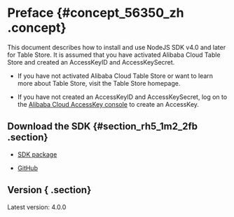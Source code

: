 # Preface {#concept_56350_zh .concept}

This document describes how to install and use NodeJS SDK v4.0 and later for Table Store. It is assumed that you have activated Alibaba Cloud Table Store and created an AccessKeyID and AccessKeySecret.

-   If you have not activated Alibaba Cloud Table Store or want to learn more about Table Store, visit the Table Store homepage.

-   If you have not created an AccessKeyID and AccessKeySecret, log on to the [Alibaba Cloud AccessKey console](https://partners-intl.console.aliyun.com/#/ak) to create an AccessKey.


## Download the SDK {#section_rh5_1m2_2fb .section}

-    [SDK package](https://docs-aliyun.cn-hangzhou.oss.aliyun-inc.com/assets/attach/56350/cn_zh/1499332165434/aliyun-tablestore-nodejs-sdk.zip) 

-    [GitHub](https://github.com/aliyun/aliyun-tablestore-nodejs-sdk) 


## Version { .section}

Latest version: 4.0.0

